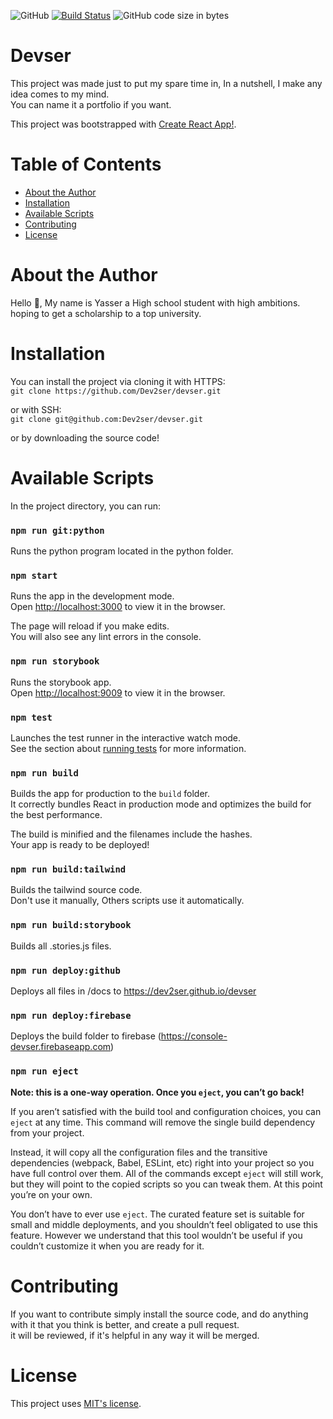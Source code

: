 ![GitHub](https://img.shields.io/github/license/Dev2ser/devser) [![Build Status](https://travis-ci.com/Dev2ser/devser.svg?branch=master)](https://travis-ci.com/Dev2ser/devser) ![GitHub code size in bytes](https://img.shields.io/github/languages/code-size/Dev2ser/devser)

# Devser

This project was made just to put my spare time in, In a nutshell, I make any idea comes to my mind.<br />
You can name it a portfolio if you want.

This project was bootstrapped with [Create React App!](https://github.com/facebook/create-react-app).

# Table of Contents

- [About the Author](#about-the-author)
- [Installation](#installation)
- [Available Scripts](#available-scripts)
- [Contributing](#contributing)
- [License](#license)


# About the Author

Hello 👋, My name is Yasser a High school student with high ambitions.<br />
hoping to get a scholarship to a top university.


# Installation

You can install the project via cloning it with HTTPS:<br />
`git clone https://github.com/Dev2ser/devser.git`

or with SSH:<br />
`git clone git@github.com:Dev2ser/devser.git`

or by downloading the source code!


# Available Scripts

In the project directory, you can run:

### `npm run git:python`

Runs the python program located in the python folder.

### `npm start`

Runs the app in the development mode.<br />
Open [http://localhost:3000](http://localhost:3000) to view it in the browser.

The page will reload if you make edits.<br />
You will also see any lint errors in the console.

### `npm run storybook`

Runs the storybook app.<br />
Open [http://localhost:9009](http://localhost:9009) to view it in the browser.

### `npm test`

Launches the test runner in the interactive watch mode.<br />
See the section about [running tests](https://facebook.github.io/create-react-app/docs/running-tests) for more information.

### `npm run build`

Builds the app for production to the `build` folder.<br />
It correctly bundles React in production mode and optimizes the build for the best performance.

The build is minified and the filenames include the hashes.<br />
Your app is ready to be deployed!

### `npm run build:tailwind`

Builds the tailwind source code.<br />
Don't use it manually, Others scripts use it automatically.

### `npm run build:storybook`

Builds all .stories.js files.

### `npm run deploy:github`

Deploys all files in /docs to https://dev2ser.github.io/devser

### `npm run deploy:firebase`

Deploys the build folder to firebase (https://console-devser.firebaseapp.com)

### `npm run eject`

**Note: this is a one-way operation. Once you `eject`, you can’t go back!**

If you aren’t satisfied with the build tool and configuration choices, you can `eject` at any time. This command will remove the single build dependency from your project.

Instead, it will copy all the configuration files and the transitive dependencies (webpack, Babel, ESLint, etc) right into your project so you have full control over them. All of the commands except `eject` will still work, but they will point to the copied scripts so you can tweak them. At this point you’re on your own.

You don’t have to ever use `eject`. The curated feature set is suitable for small and middle deployments, and you shouldn’t feel obligated to use this feature. However we understand that this tool wouldn’t be useful if you couldn’t customize it when you are ready for it.


# Contributing

If you want to contribute simply install the source code, and do anything with it that you think is better, and create a pull request.<br />
it will be reviewed, if it's helpful in any way it will be merged.


# License

This project uses [MIT's license](https://opensource.org/licenses/MIT).
